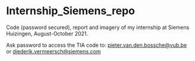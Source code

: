 # Internship_Siemens_repo
Code (password secured), report and imagery of my internship at Siemens Huizingen, August-October 2021.

Ask password to access the TIA code to:
pieter.van.den.bossche@vub.be or
diederik.vermeersch@siemens.com
